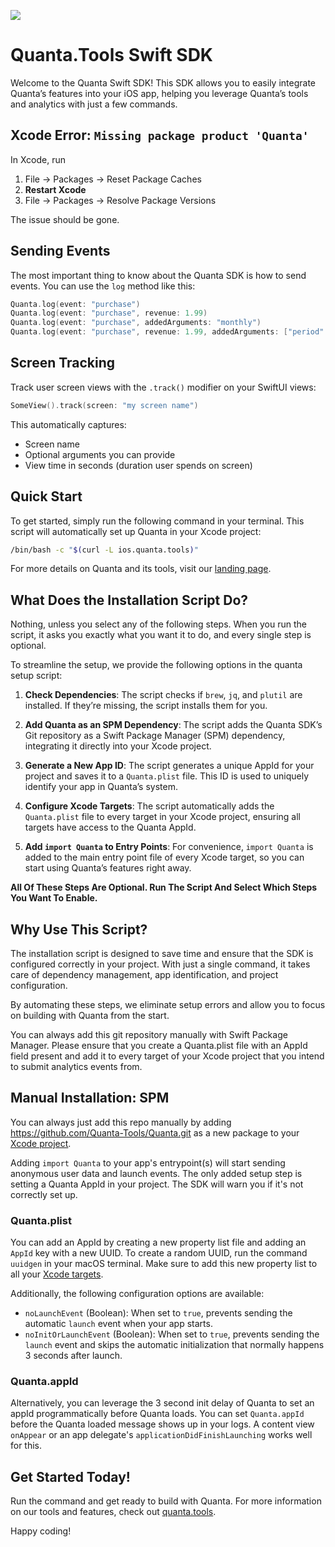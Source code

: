 ![](https://img.shields.io/github/v/release/quanta-tools/quanta?style=flat-square)

# Quanta.Tools Swift SDK

Welcome to the Quanta Swift SDK! This SDK allows you to easily integrate Quanta’s features into your iOS app, helping you leverage Quanta’s tools and analytics with just a few commands.

## Xcode Error: `Missing package product 'Quanta'`

In Xcode, run

1. File → Packages → Reset Package Caches
1. **Restart Xcode**
1. File → Packages → Resolve Package Versions

The issue should be gone.

## Sending Events

The most important thing to know about the Quanta SDK is how to send events. You can use the `log` method like this:

```swift
Quanta.log(event: "purchase")
Quanta.log(event: "purchase", revenue: 1.99)
Quanta.log(event: "purchase", addedArguments: "monthly")
Quanta.log(event: "purchase", revenue: 1.99, addedArguments: ["period": "monthly"])
```

## Screen Tracking

Track user screen views with the `.track()` modifier on your SwiftUI views:

```swift
SomeView().track(screen: "my screen name")
```

This automatically captures:

- Screen name
- Optional arguments you can provide
- View time in seconds (duration user spends on screen)

## Quick Start

To get started, simply run the following command in your terminal. This script will automatically set up Quanta in your Xcode project:

```bash
/bin/bash -c "$(curl -L ios.quanta.tools)"
```

For more details on Quanta and its tools, visit our [landing page](https://quanta.tools).

## What Does the Installation Script Do?

Nothing, unless you select any of the following steps. When you run the script, it asks you exactly what you want it to do, and every single step is optional.

To streamline the setup, we provide the following options in the quanta setup script:

1. **Check Dependencies**: The script checks if `brew`, `jq`, and `plutil` are installed. If they’re missing, the script installs them for you.

2. **Add Quanta as an SPM Dependency**: The script adds the Quanta SDK’s Git repository as a Swift Package Manager (SPM) dependency, integrating it directly into your Xcode project.

3. **Generate a New App ID**: The script generates a unique AppId for your project and saves it to a `Quanta.plist` file. This ID is used to uniquely identify your app in Quanta’s system.

4. **Configure Xcode Targets**: The script automatically adds the `Quanta.plist` file to every target in your Xcode project, ensuring all targets have access to the Quanta AppId.

5. **Add `import Quanta` to Entry Points**: For convenience, `import Quanta` is added to the main entry point file of every Xcode target, so you can start using Quanta’s features right away.

**All Of These Steps Are Optional. Run The Script And Select Which Steps You Want To Enable.**

## Why Use This Script?

The installation script is designed to save time and ensure that the SDK is configured correctly in your project. With just a single command, it takes care of dependency management, app identification, and project configuration.

By automating these steps, we eliminate setup errors and allow you to focus on building with Quanta from the start.

You can always add this git repository manually with Swift Package Manager. Please ensure that you create a Quanta.plist file with an AppId field present and add it to every target of your Xcode project that you intend to submit analytics events from.

## Manual Installation: SPM

You can always just add this repo manually by adding https://github.com/Quanta-Tools/Quanta.git as a new package to your [Xcode project](https://developer.apple.com/documentation/xcode/adding-package-dependencies-to-your-app).

Adding `import Quanta` to your app's entrypoint(s) will start sending anonymous user data and launch events. The only added setup step is setting a Quanta AppId in your project. The SDK will warn you if it's not correctly set up.

### Quanta.plist

You can add an AppId by creating a new property list file and adding an `AppId` key with a new UUID. To create a random UUID, run the command `uuidgen` in your macOS terminal. Make sure to add this new property list to all your [Xcode targets](/add-plist.md).

Additionally, the following configuration options are available:

- `noLaunchEvent` (Boolean): When set to `true`, prevents sending the automatic `launch` event when your app starts.
- `noInitOrLaunchEvent` (Boolean): When set to `true`, prevents sending the `launch` event and skips the automatic initialization that normally happens 3 seconds after launch.

### Quanta.appId

Alternatively, you can leverage the 3 second init delay of Quanta to set an appId programmatically before Quanta loads. You can set `Quanta.appId` before the Quanta loaded message shows up in your logs. A content view `onAppear` or an app delegate's `applicationDidFinishLaunching` works well for this.

## Get Started Today!

Run the command and get ready to build with Quanta. For more information on our tools and features, check out [quanta.tools](https://quanta.tools).

Happy coding!
